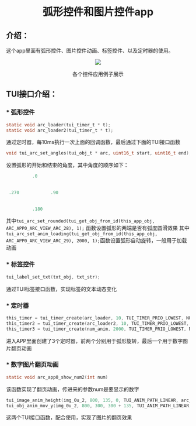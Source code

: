 <h1 align="center"> 弧形控件和图片控件app </h1>

## 介绍：
这个app里面有弧形控件、图片控件动画、标签控件、以及定时器的使用。

<p align="center">
<img src="https://s1.imagehub.cc/images/2023/09/28/arc.gif">
</p>
<p align="center">
各个控件应用例子展示
</p>

## TUI接口介绍：

### * 弧形控件
```c
static void arc_loader(tui_timer_t * t);
static void arc_loader2(tui_timer_t * t);
```
通过定时器，每10ms执行一次上面的回调函数，最后通过下面的TUI接口函数
```c
void tui_arc_set_angles(tui_obj_t * arc, uint16_t start, uint16_t end);
```
设置弧形的开始和结束的角度，其中角度的顺序如下：
```c
          .0
 
 
 .270            .90
 
 
          .180
 ```
 其中```tui_arc_set_rounded(tui_get_obj_from_id(this_app_obj, ARC_APP0_ARC_VIEW_ARC_28), 1);``` 函数设置弧形的两端是否有弧度圆滑效果
 其中```tui_arc_set_anim_loading(tui_get_obj_from_id(this_app_obj, ARC_APP0_ARC_VIEW_ARC_29), 2000, 1);```函数设置弧形自动旋转，一般用于加载动画
 
### * 标签控件
```c
tui_label_set_txt(txt_obj, txt_str);
```
通过TUI标签接口函数，实现标签的文本动态变化

### * 定时器
```c
this_timer = tui_timer_create(arc_loader, 10, TUI_TIMER_PRIO_LOWEST, NULL);
this_timer2 = tui_timer_create(arc_loader2, 10, TUI_TIMER_PRIO_LOWEST, NULL);
this_timer3 = tui_timer_create(num_anim, 2000, TUI_TIMER_PRIO_LOWEST, NULL);
```
进入APP里面创建了3个定时器，前两个分别用于弧形旋转，最后一个用于数字图片翻页动画

### * 数字图片翻页动画
```c
static void arc_app0_show_num2(int num)
```
该函数实现了翻页动画，传进来的参数num是要显示的数字
```c
tui_image_anim_height(img_0u_2, 800, 135, 0, TUI_ANIM_PATH_LINEAR, arc_app0_anim2_cb);
tui_obj_anim_mov_y(img_0u_2, 800, 300, 300 + 135, TUI_ANIM_PATH_LINEAR, NULL);
```
这两个TUI接口函数，配合使用，实现了图片的翻页效果



